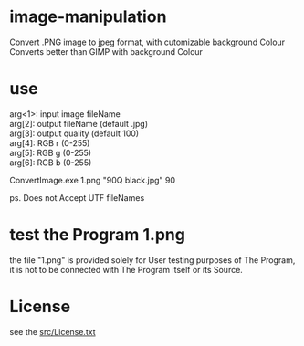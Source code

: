 # image-manipulation

Convert .PNG image to jpeg format, with cutomizable background Colour<br>
Converts better than GIMP with background Colour<br>

# use
arg<1>: input image fileName<br>
arg[2]: output fileName (default .jpg)<br>
arg[3]: output quality  (default 100)<br>
arg[4]: RGB r (0-255)<br>
arg[5]: RGB g (0-255)<br>
arg[6]: RGB b (0-255)<br>

ConvertImage.exe 1.png "90Q black.jpg" 90

ps. Does not Accept UTF fileNames

# test the Program 1.png
the file "1.png" is provided solely for User testing purposes of The Program, it is not to be connected with The Program itself or its Source.

# License
see the <a href="src/License.txt">src/License.txt</a>
